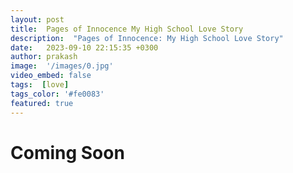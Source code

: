 ```yaml
---
layout: post
title:  Pages of Innocence My High School Love Story
description:  "Pages of Innocence: My High School Love Story"
date:   2023-09-10 22:15:35 +0300
author: prakash
image:  '/images/0.jpg'
video_embed: false
tags:  [love]
tags_color: '#fe0083'
featured: true
---
```


# Coming Soon

